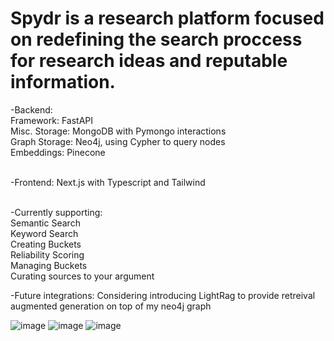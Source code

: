  # Spydr is a research platform focused on redefining the search proccess for research ideas and reputable information.
-Backend: <br>
     Framework: FastAPI<br>
     Misc. Storage: MongoDB with Pymongo interactions<br>
     Graph Storage: Neo4j, using Cypher to query nodes<br>
     Embeddings: Pinecone<br><br>
     
-Frontend: Next.js with Typescript and Tailwind<br><br>

-Currently supporting: <br>
Semantic Search<br>
Keyword Search<br>
Creating Buckets<br>
Reliability Scoring<br>
Managing Buckets<br>
Curating sources to your argument<br>

-Future integrations: Considering introducing LightRag to provide retreival augmented generation on top of my neo4j graph

![image](https://github.com/user-attachments/assets/6d385351-0c9d-46bc-a3db-02d6d85f6d7f)
![image](https://github.com/user-attachments/assets/acb65a3a-6d6b-41a0-a37c-0879f7efec61)
![image](https://github.com/user-attachments/assets/970d6fa5-3f37-4715-a334-1f200761ec29)


